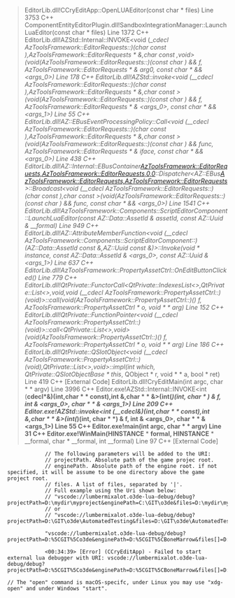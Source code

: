 >	EditorLib.dll!CCryEditApp::OpenLUAEditor(const char * files) Line 3753	C++
 	ComponentEntityEditorPlugin.dll!SandboxIntegrationManager::LaunchLuaEditor(const char * files) Line 1372	C++
 	EditorLib.dll!AZStd::Internal::INVOKE<void (__cdecl AzToolsFramework::EditorRequests::*)(char const *),AzToolsFramework::EditorRequests * &,char const *,void>(void(AzToolsFramework::EditorRequests::*)(const char *) && f, AzToolsFramework::EditorRequests * & arg0, const char * && <args_0>) Line 178	C++
 	EditorLib.dll!AZStd::invoke<void (__cdecl AzToolsFramework::EditorRequests::*)(char const *),AzToolsFramework::EditorRequests * &,char const *>(void(AzToolsFramework::EditorRequests::*)(const char *) && f, AzToolsFramework::EditorRequests * & <args_0>, const char * && <args_1>) Line 55	C++
 	EditorLib.dll!AZ::EBusEventProcessingPolicy::Call<void (__cdecl AzToolsFramework::EditorRequests::*)(char const *),AzToolsFramework::EditorRequests * &,char const *>(void(AzToolsFramework::EditorRequests::*)(const char *) && func, AzToolsFramework::EditorRequests * & iface, const char * && <args_0>) Line 438	C++
 	EditorLib.dll!AZ::Internal::EBusContainer<AzToolsFramework::EditorRequests,AzToolsFramework::EditorRequests,0,0>::Dispatcher<AZ::EBus<AzToolsFramework::EditorRequests,AzToolsFramework::EditorRequests>>::Broadcast<void (__cdecl AzToolsFramework::EditorRequests::*)(char const *),char const *>(void(AzToolsFramework::EditorRequests::*)(const char *) && func, const char * && <args_0>) Line 1541	C++
 	EditorLib.dll!AzToolsFramework::Components::ScriptEditorComponent::LaunchLuaEditor(const AZ::Data::AssetId & assetId, const AZ::Uuid & __formal) Line 949	C++
 	EditorLib.dll!AZ::AttributeMemberFunction<void (__cdecl AzToolsFramework::Components::ScriptEditorComponent::*)(AZ::Data::AssetId const &,AZ::Uuid const &)>::Invoke(void * instance, const AZ::Data::AssetId & <args_0>, const AZ::Uuid & <args_1>) Line 637	C++
 	EditorLib.dll!AzToolsFramework::PropertyAssetCtrl::OnEditButtonClicked() Line 779	C++
 	EditorLib.dll!QtPrivate::FunctorCall<QtPrivate::IndexesList<>,QtPrivate::List<>,void,void (__cdecl AzToolsFramework::PropertyAssetCtrl::*)(void)>::call(void(AzToolsFramework::PropertyAssetCtrl::*)() f, AzToolsFramework::PropertyAssetCtrl * o, void * * arg) Line 152	C++
 	EditorLib.dll!QtPrivate::FunctionPointer<void (__cdecl AzToolsFramework::PropertyAssetCtrl::*)(void)>::call<QtPrivate::List<>,void>(void(AzToolsFramework::PropertyAssetCtrl::*)() f, AzToolsFramework::PropertyAssetCtrl * o, void * * arg) Line 186	C++
 	EditorLib.dll!QtPrivate::QSlotObject<void (__cdecl AzToolsFramework::PropertyAssetCtrl::*)(void),QtPrivate::List<>,void>::impl(int which, QtPrivate::QSlotObjectBase * this_, QObject * r, void * * a, bool * ret) Line 419	C++
 	[External Code]	
 	EditorLib.dll!CryEditMain(int argc, char * * argv) Line 3996	C++
 	Editor.exe!AZStd::Internal::INVOKE<int (__cdecl*&)(int,char * * const),int &,char * * &>(int(*)(int, char * *) & f, int & <args_0>, char * * & <args_1>) Line 209	C++
 	Editor.exe!AZStd::invoke<int (__cdecl*&)(int,char * * const),int &,char * * &>(int(*)(int, char * *) & f, int & <args_0>, char * * & <args_1>) Line 55	C++
 	Editor.exe!main(int argc, char * * argv) Line 31	C++
 	Editor.exe!WinMain(HINSTANCE__ * __formal, HINSTANCE__ * __formal, char * __formal, int __formal) Line 97	C++
 	[External Code]	


                // The following parameters will be added to the URI:
                // projectPath. Absolute path of the game projec root.
                // enginePath. Absolute path of the engine root. if not specified, it will be assume to be one directory above the game project root.
                // files. A list of files, separated by '|'.
                // Full example using the Uri shown below:
                // "vscode://lumbermixalot.o3de-lua-debug/debug?projectPath=D:\mydir\myproject&enginePath=C:\GIT\o3de&files=D:\mydir\myproject\scripts\something.lua|D:\mydir\myproject\scripts\utils\something2.lua"
                // or
                // "vscode://lumbermixalot.o3de-lua-debug/debug?projectPath=D:\GIT\o3de\AutomatedTesting&files=D:\GIT\o3de\AutomatedTesting\Assets\Scripts\something.lua"

                "vscode://lumbermixalot.o3de-lua-debug/debug?projectPath=D:%5CGIT%5Co3de&enginePath=D:%5CGIT%5CBoneMarrow&files[]=D:/GIT/BoneMarrow/Levels/LuaLocalsTest/Scripts/entity_mover.lua"

                <00:34:39> [Error] (CCryEditApp) - Failed to start external lua debugger with URI: vscode://lumbermixalot.o3de-lua-debug/debug?projectPath=D:%5CGIT%5Co3de&enginePath=D:%5CGIT%5CBoneMarrow&files[]=D:/GIT/BoneMarrow/Levels/LuaLocalsTest/Scripts/entity_mover.lua

    // The "open" command is macOS-specifc, under Linux you may use "xdg-open" and under Windows "start".